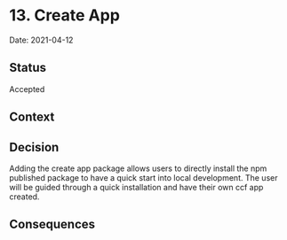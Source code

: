 # 13. Create App

Date: 2021-04-12

## Status

Accepted

## Context

## Decision

Adding the create app package allows users to directly install the npm
published package to have a quick start into local development. The user will
be guided through a quick installation and have their own ccf app created.

## Consequences
